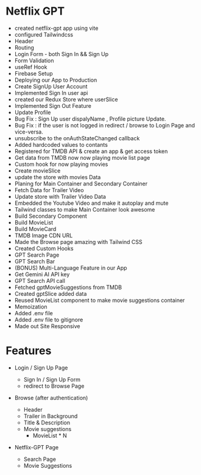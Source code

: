 <!-- # React + Vite

This template provides a minimal setup to get React working in Vite with HMR and some ESLint rules.

Currently, two official plugins are available:

- [@vitejs/plugin-react](https://github.com/vitejs/vite-plugin-react/blob/main/packages/plugin-react) uses [Babel](https://babeljs.io/) for Fast Refresh
- [@vitejs/plugin-react-swc](https://github.com/vitejs/vite-plugin-react/blob/main/packages/plugin-react-swc) uses [SWC](https://swc.rs/) for Fast Refresh

## Expanding the ESLint configuration

If you are developing a production application, we recommend using TypeScript with type-aware lint rules enabled. Check out the [TS template](https://github.com/vitejs/vite/tree/main/packages/create-vite/template-react-ts) for information on how to integrate TypeScript and [`typescript-eslint`](https://typescript-eslint.io) in your project. -->

# Netflix GPT

- created netflix-gpt app using vite
- configured Tailwindcss
- Header
- Routing
- Login Form - both Sign In && Sign Up
- Form Validation
- useRef Hook
- Firebase Setup
- Deploying our App to Production
- Create SignUp User Account
- Implemented Sign In user api
- created our Redux Store where userSlice
- Implemented Sign Out Feature
- Update Profile
- Bug Fix : Sign Up user dispalyName , Profile picture Update.
- Bug Fix : if the user is not logged in redirect / browse to Login Page and vice-versa.
- unsubscribe to the onAuthStateChanged callback
- Added hardcoded values to contants
- Registered for TMDB API & create an app & get access token
- Get data from TMDB now now playing movie list page
- Custom hook for now playing movies
- Create movieSlice
- update the store with movies Data
- Planing for Main Container and Secondary Container
- Fetch Data for Trailer Video
- Update store with Trailer Video Data
- Embedded the Youtube Video and make it autoplay and mute
- Tailwind classes to make Main Container look awesome
- Build Secondary Component
- Build MovieList
- Build MovieCard
- TMDB Image CDN URL
- Made the Browse page amazing with Tailwind CSS
- Created Custom Hooks
- GPT Search Page
- GPT Search Bar
- (BONUS) Multi-Language Feature in our App
- Get Gemini AI API key
- GPT Search API call
- Fetched gptMovieSuggestions from TMDB
- Created gptSlice added data
- Reused MovieList component to make movie suggestions container
- Memoization
- Added .env file
- Added .env file to gitignore
- Made out Site Responsive

# Features

- Login / Sign Up Page

  - Sign In / Sign Up Form
  - redirect to Browse Page

- Browse (after authentication)

  - Header
  - Trailer in Background
  - Title & Description
  - Movie suggestions
    - MovieList \* N

- Netflix-GPT Page
  - Search Page
  - Movie Suggestions
